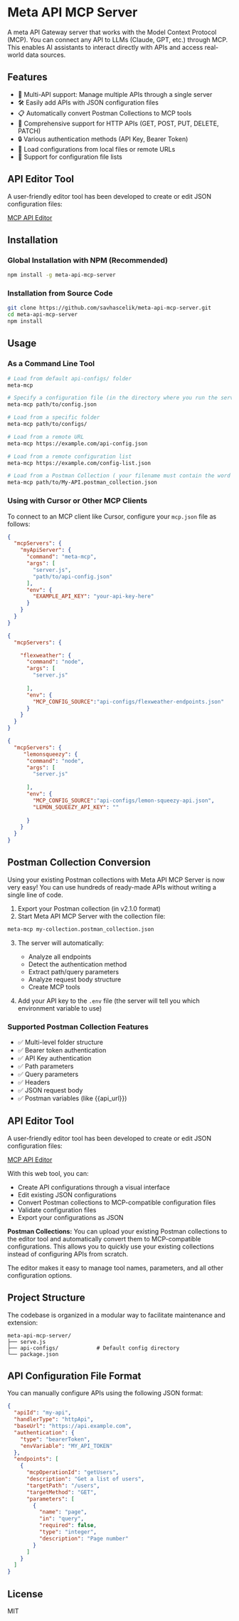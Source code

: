 # Meta API MCP Server

A meta API Gateway server that works with the Model Context Protocol (MCP). You can connect any API to LLMs (Claude, GPT, etc.) through MCP. This enables AI assistants to interact directly with APIs and access real-world data sources.

## Features

- 🔄 Multi-API support: Manage multiple APIs through a single server
- 🛠️ Easily add APIs with JSON configuration files
- 📋 Automatically convert Postman Collections to MCP tools
- 🔌 Comprehensive support for HTTP APIs (GET, POST, PUT, DELETE, PATCH)
- 🔒 Various authentication methods (API Key, Bearer Token)
- 📁 Load configurations from local files or remote URLs
- 📑 Support for configuration file lists

## API Editor Tool

A user-friendly editor tool has been developed to create or edit JSON configuration files:

[MCP API Editor](https://savhascelik.github.io/mcp-api-editor/)



## Installation

### Global Installation with NPM (Recommended)

```bash
npm install -g meta-api-mcp-server
```

### Installation from Source Code

```bash
git clone https://github.com/savhascelik/meta-api-mcp-server.git
cd meta-api-mcp-server
npm install
```

## Usage

### As a Command Line Tool

```bash
# Load from default api-configs/ folder
meta-mcp

# Specify a configuration file (in the directory where you run the server, there should be a folder with this name and structured json in it)
meta-mcp path/to/config.json

# Load from a specific folder
meta-mcp path/to/configs/

# Load from a remote URL
meta-mcp https://example.com/api-config.json

# Load from a remote configuration list
meta-mcp https://example.com/config-list.json

# Load from a Postman Collection ( your filename must contain the word ‘postman’, I'll bind it to a variable when I have time )
meta-mcp path/to/My-API.postman_collection.json
```

### Using with Cursor or Other MCP Clients

To connect to an MCP client like Cursor, configure your `mcp.json` file as follows:

```json
{
  "mcpServers": {
    "myApiServer": { 
      "command": "meta-mcp",
      "args": [
        "server.js",
        "path/to/api-config.json"
      ],
      "env": {
        "EXAMPLE_API_KEY": "your-api-key-here"
      }
    }
  }
}
```

```json
{
  "mcpServers": {

    "flexweather": { 
      "command": "node",
      "args": [
        "server.js"
        
      ],
      "env": {
        "MCP_CONFIG_SOURCE":"api-configs/flexweather-endpoints.json"
      }
    }
  }
}
```

```json
{
  "mcpServers": {
     "lemonsqueezy": { 
      "command": "node",
      "args": [
        "server.js"
        
      ],
      "env": {
        "MCP_CONFIG_SOURCE":"api-configs/lemon-squeezy-api.json",
        "LEMON_SQUEEZY_API_KEY": ""
      
      }
    }
  }
}
```

## Postman Collection Conversion

Using your existing Postman collections with Meta API MCP Server is now very easy! You can use hundreds of ready-made APIs without writing a single line of code.

1. Export your Postman collection (in v2.1.0 format)
2. Start Meta API MCP Server with the collection file:

```bash
meta-mcp my-collection.postman_collection.json
```

3. The server will automatically:
   - Analyze all endpoints
   - Detect the authentication method
   - Extract path/query parameters
   - Analyze request body structure
   - Create MCP tools

4. Add your API key to the `.env` file (the server will tell you which environment variable to use)

### Supported Postman Collection Features

- ✅ Multi-level folder structure
- ✅ Bearer token authentication
- ✅ API Key authentication
- ✅ Path parameters
- ✅ Query parameters
- ✅ Headers
- ✅ JSON request body
- ✅ Postman variables (like {{api_url}})


## API Editor Tool

A user-friendly editor tool has been developed to create or edit JSON configuration files:

[MCP API Editor](https://savhascelik.github.io/mcp-api-editor/)

With this web tool, you can:

- Create API configurations through a visual interface
- Edit existing JSON configurations
- Convert Postman collections to MCP-compatible configuration files
- Validate configuration files
- Export your configurations as JSON

**Postman Collections:** You can upload your existing Postman collections to the editor tool and automatically convert them to MCP-compatible configurations. This allows you to quickly use your existing collections instead of configuring APIs from scratch.

The editor makes it easy to manage tool names, parameters, and all other configuration options.






## Project Structure

The codebase is organized in a modular way to facilitate maintenance and extension:

```
meta-api-mcp-server/
├── serve.js
├── api-configs/            # Default config directory
└── package.json
```

## API Configuration File Format

You can manually configure APIs using the following JSON format:

```json
{
  "apiId": "my-api",
  "handlerType": "httpApi",
  "baseUrl": "https://api.example.com",
  "authentication": {
    "type": "bearerToken",
    "envVariable": "MY_API_TOKEN"
  },
  "endpoints": [
    {
      "mcpOperationId": "getUsers",
      "description": "Get a list of users",
      "targetPath": "/users",
      "targetMethod": "GET",
      "parameters": [
        {
          "name": "page",
          "in": "query",
          "required": false,
          "type": "integer",
          "description": "Page number"
        }
      ]
    }
  ]
}
```

## License

MIT 